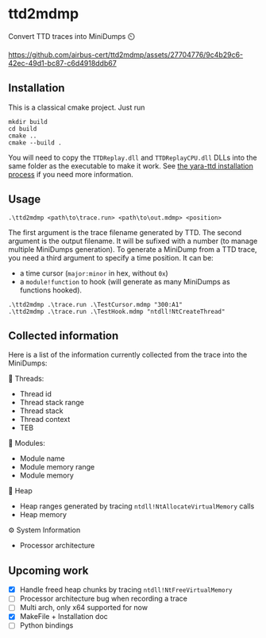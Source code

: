 # ttd2mdmp
Convert TTD traces into MiniDumps ⏲️

https://github.com/airbus-cert/ttd2mdmp/assets/27704776/9c4b29c6-42ec-49d1-bc87-c6d4918ddb67

## Installation

This is a classical cmake project. Just run 
```posh
mkdir build 
cd build
cmake ..
cmake --build .
```

You will need to copy the `TTDReplay.dll` and `TTDReplayCPU.dll` DLLs into the same folder as the executable to make it work.
See [the yara-ttd installation process](https://github.com/airbus-cert/yara-ttd#install) if you need more information.

## Usage

```posh
.\ttd2mdmp <path\to\trace.run> <path\to\out.mdmp> <position>
```

The first argument is the trace filename generated by TTD.
The second argument is the output filename. It will be sufixed with a number (to manage multiple MiniDumps generation).
To generate a MiniDump from a TTD trace, you need a third argument to specify a time position. It can be:
- a time cursor (`major:minor` in hex, without `0x`) 
- a `module!function` to hook (will generate as many MiniDumps as functions hooked).

```posh
.\ttd2mdmp .\trace.run .\TestCursor.mdmp "300:A1" 
.\ttd2mdmp .\trace.run .\TestHook.mdmp "ntdll!NtCreateThread"
```

## Collected information

Here is a list of the information currently collected from the trace into the MiniDumps:

🧵 Threads:
- Thread id
- Thread stack range
- Thread stack
- Thread context
- TEB

🧩 Modules:
- Module name
- Module memory range
- Module memory

📑 Heap 
- Heap ranges generated by tracing `ntdll!NtAllocateVirtualMemory` calls
- Heap memory 

⚙️ System Information 
- Processor architecture

## Upcoming work

- [x] Handle freed heap chunks by tracing `ntdll!NtFreeVirtualMemory`
- [ ] Processor architecture bug when recording a trace
- [ ] Multi arch, only x64 supported for now 
- [x] MakeFile + Installation doc
- [ ] Python bindings
